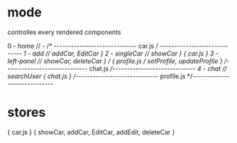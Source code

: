 # mode

controlles every rendered components

0 - home // -
/* -----------------------------
            car.js
*/ -----------------------------
1 - add // addCar, EditCar            }
2 - singleCar // showCar               }   { car.js }
3 - left-panel // showCar, deleteCar  } / { profile.js / setProfile, updateProfile }
/*-----------------------------
            chat.js
*/-----------------------------
4 - chat // searchUser { chat.js }
/*-----------------------------
            profile.js
*/-----------------------------

# stores

  { car.js } { showCar, addCar, EditCar, addEdit, deleteCar }